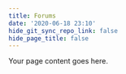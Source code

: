 ```yaml
---
title: Forums
date: '2020-06-18 23:10'
hide_git_sync_repo_link: false
hide_page_title: false
---
```


Your page content goes here.